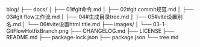 blog/
├── docs/
│   ├── 01#git命令.md
│   ├── 02#git commit规范.md
│   ├── 03#git flow工作流.md
│   ├── 04#生成目录tree.md
│   ├── 05#vite设置别名.md
│   └── 06#vite设置html title.md
├── images/
│   └── 03-1-GitFlowHotfixBranch.png
├── CHANGELOG.md
├── LICENSE
├── README.md
├── package-lock.json
├── package.json
└── tree.md
